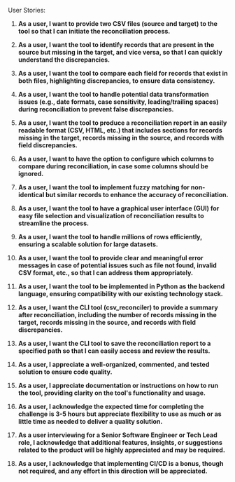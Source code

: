 User Stories:

1. **As a user, I want to provide two CSV files (source and target) to the tool so that I can initiate the reconciliation process.**

2. **As a user, I want the tool to identify records that are present in the source but missing in the target, and vice versa, so that I can quickly understand the discrepancies.**

3. **As a user, I want the tool to compare each field for records that exist in both files, highlighting discrepancies, to ensure data consistency.**

4. **As a user, I want the tool to handle potential data transformation issues (e.g., date formats, case sensitivity, leading/trailing spaces) during reconciliation to prevent false discrepancies.**

5. **As a user, I want the tool to produce a reconciliation report in an easily readable format (CSV, HTML, etc.) that includes sections for records missing in the target, records missing in the source, and records with field discrepancies.**

6. **As a user, I want to have the option to configure which columns to compare during reconciliation, in case some columns should be ignored.**

7. **As a user, I want the tool to implement fuzzy matching for non-identical but similar records to enhance the accuracy of reconciliation.**

8. **As a user, I want the tool to have a graphical user interface (GUI) for easy file selection and visualization of reconciliation results to streamline the process.**

9. **As a user, I want the tool to handle millions of rows efficiently, ensuring a scalable solution for large datasets.**

10. **As a user, I want the tool to provide clear and meaningful error messages in case of potential issues such as file not found, invalid CSV format, etc., so that I can address them appropriately.**

11. **As a user, I want the tool to be implemented in Python as the backend language, ensuring compatibility with our existing technology stack.**

12. **As a user, I want the CLI tool (csv_reconciler) to provide a summary after reconciliation, including the number of records missing in the target, records missing in the source, and records with field discrepancies.**

13. **As a user, I want the CLI tool to save the reconciliation report to a specified path so that I can easily access and review the results.**

14. **As a user, I appreciate a well-organized, commented, and tested solution to ensure code quality.**

15. **As a user, I appreciate documentation or instructions on how to run the tool, providing clarity on the tool's functionality and usage.**

16. **As a user, I acknowledge the expected time for completing the challenge is 3-5 hours but appreciate flexibility to use as much or as little time as needed to deliver a quality solution.**

17. **As a user interviewing for a Senior Software Engineer or Tech Lead role, I acknowledge that additional features, insights, or suggestions related to the product will be highly appreciated and may be required.**

18. **As a user, I acknowledge that implementing CI/CD is a bonus, though not required, and any effort in this direction will be appreciated.**